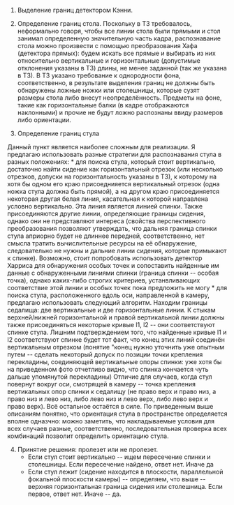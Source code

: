 1. Выделение границ детектором Кэнни.
2. Определение границ стола.
	Поскольку в ТЗ требовалось, неформально говоря, чтобы все линии стола были прямыми и стол занимал определенную значительную часть кадра, распознавание стола можно произвести с помощью преобразования Хафа (детектора прямых): будем искать все прямые и выбирать из них относительно вертикальные и горизонтальные (допустимые отклонения указаны в ТЗ) длины, не менее заданной (так же указана в ТЗ).
	В ТЗ указано требование к однородности фона, соответственно, в результате выделения границ не должны быть обнаружены ложные ножки или столешницы, которые сузят размеры стола либо внесут неопределённость.
Предметы на фоне, такие как горизонтальные балки (в кадре отображаются наклонными) и прочие не будут ложно распознаны ввиду размеров либо ориентации.

3. Определение границ стула

Данный пункт является наиболее сложным для реализации. Я предлагаю использовать разные стратегии для распознавания стула в разных положениях:
	* для поиска стула, который стоит вертикально, достаточно найти сидение как горизонтальный отрезок (или несколько отрезков, допуски на горизонтальность указаны в ТЗ), к которому на хотя бы одном его краю присоеднияется вертикальный отрезок (одна ножка стула должна быть прямой), а на другом краю присоединяется некоторая другая белая линия, касательная к которой направлена условно вертикально. Эта линия является линией спинки. Также присоединяются другие линии, определяющие границы сидения, однако они не представляют интереса (свойства перспективного преобразования позволяют утверждать, что дальняя граница спинки стула априорно будет не длиннее передней, соответственно, нет смысла тратить вычислительные ресурсы на её обнаружение, следовательно не нужны и дальние линии сидения, которые примыкают к спинке). Возможно, стоит попробовать использовать детектор Харриса для обнаружения особых точек и сопоставить найденные им данные с обнаруженными линиями спинки (граница спинки -- особая точка), однако каких-либо строгих критериев, устанвливающих соответствие этой линии и особых точек пока предложить не могу
	* для поиска стула, расположенного вдоль оси, направленной в камеру, предлагаю использовать следующий алгоритм. Находим границы седалища: две вертикальные и две горизонтальные линии. К стыкам верхней/нижней горизонтальной и правой вертикальной линии должны также присоединяться некоторые кривые l1, l2 -- они соответствуют спинке стула. Лишним подтверждением того, что найденные кривые l1 и l2 соответствуют спинке будет тот факт, что конец этих линий соединён вертикальным отрезком (понятие "конец нужно уточнить уже опытным путем -- сделать некоторый допуск по позиции точки крепления перекладины, соединяющей вертикальные опоры спинки: уже хотя бы на приведенном фото отчетливо видно, что спинка кончается чуть дальше упомянутой перекладины)
    Отличие для случаев, когда стул повернут вокруг оси, смотрящей в камеру -- точка крепления вертикальных опор спинки к седалищу (не право верх и право низ, а право низ и лево низ, либо лево низ и лево верх, либо лево верх и право верх). Всё остальное остаётся в силе.
	По приведенным выше описаниям понятно, что ориентация стула в пространстве определяется вполне одназчно: можно заметить, что накладываемые условия для всех случаев разные, соответственно, последовательная проверка всех комбинаций позволит определить ориентацию стула.

4. Принятие решения: пролезет или не пролезет.
	* Если стул стоит вертикально -- ищем пересечение спинки и столешницы. Если пересечение найдено, ответ нет. Иначе да
	* Если стул лежит (сидение находится в плоскости, параллельной фокальной плоскости камеры) -- определяем, что выше -- верхняя горизонтальная граница сидения или столешница. Если первое, ответ нет. Иначе -- да. 
